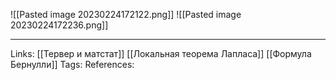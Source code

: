 ![[Pasted image 20230224172122.png]]
![[Pasted image 20230224172236.png]]
___
Links: [[Тервер и матстат]] [[Локальная теорема Лапласа]] [[Формула Бернулли]]
Tags:
References:
